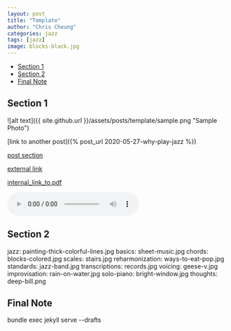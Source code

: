 ```yaml
---
layout: post
title: "Template"
author: "Chris Cheung"
categories: jazz
tags: [jazz]
image: blocks-black.jpg
---
```


- [Section 1](#section-1)
- [Section 2](#section-2)
- [Final Note](#final-note)

## Section 1

![alt text]({{ site.github.url }}/assets/posts/template/sample.png "Sample Photo")

[link to another post]({% post_url 2020-05-27-why-play-jazz %})

<a href="{{site.github.url}}/jazz/post#section">post section</a>

<a href="https://www.youtube.com/watch?v=gO8N3L_aERg" target="_blank">external link</a>

<a href="{{site.github.url}}/assets/sheet-music/autumn-leaves.pdf" target="_blank">internal_link_to.pdf</a>

<audio src="{{site.github.url}}/assets/posts/improv-idea-1-flamenco-sketches/improv.mp3" controls></audio>

## Section 2

jazz: painting-thick-colorful-lines.jpg
basics: sheet-music.jpg
chords: blocks-colored.jpg
scales: stairs.jpg
reharmonization: ways-to-eat-pop.jpg
standards: jazz-band.jpg
transcriptions: records.jpg
voicing: geese-v.jpg
improvisation: rain-on-water.jpg
solo-piano: bright-window.jpg
thoughts: deep-bill.png

## Final Note

bundle exec jekyll serve --drafts